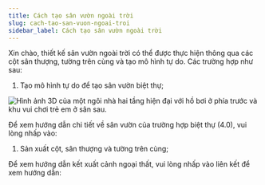 ```yaml
---
title: Cách tạo sân vườn ngoài trời
slug: cach-tao-san-vuon-ngoai-troi
sidebar_label: Cách tạo sân vườn ngoài trời
---
```


Xin chào, thiết kế sân vườn ngoài trời có thể được thực hiện thông qua các cột sân thượng, tường trên cùng và tạo mô hình tự do. Các trường hợp như sau:

1. Tạo mô hình tự do để tạo sân vườn biệt thự;

![Hình ảnh 3D của một ngôi nhà hai tầng hiện đại với hồ bơi ở phía trước và khu vui chơi trẻ em ở sân sau.](https://storage.googleapis.com/jegavn_kb/images/1e963cbae485475791d7d798cfcc5aad.png)

Để xem hướng dẫn chi tiết về sân vườn của trường hợp biệt thự (4.0), vui lòng nhấp vào: 

1. Sản xuất cột, sân thượng và tường trên cùng;

Để xem hướng dẫn kết xuất cảnh ngoại thất, vui lòng nhấp vào liên kết để xem hướng dẫn: